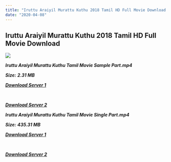 ```yaml
---
title: "Iruttu Araiyil Murattu Kuthu 2018 Tamil HD Full Movie Download Iruttu Araiyil Murattu Kuthu Tamil HD Movie Download"
date: "2020-04-08"
---
```


## Iruttu Araiyil Murattu Kuthu 2018 Tamil HD Full Movie Download

![](https://images.moviebuff.com/754cad6c-f604-4351-92e0-daefb05cdfc0?w=1000)

**_Iruttu Araiyil Murattu Kuthu Tamil Movie Sample Part.mp4_**

**_Size:_** **_2.31 MB_**  

**_[Download Server 1](http://p1.wetransfer.vip/files/Tamil{dd491190c7c44e72d5bc6265d8d28d52dc406d5dbea1734fee0f652b09d71bf7}20Movies/Tamil{dd491190c7c44e72d5bc6265d8d28d52dc406d5dbea1734fee0f652b09d71bf7}202018{dd491190c7c44e72d5bc6265d8d28d52dc406d5dbea1734fee0f652b09d71bf7}20Movies/Iruttu{dd491190c7c44e72d5bc6265d8d28d52dc406d5dbea1734fee0f652b09d71bf7}20Araiyil{dd491190c7c44e72d5bc6265d8d28d52dc406d5dbea1734fee0f652b09d71bf7}20Murattu{dd491190c7c44e72d5bc6265d8d28d52dc406d5dbea1734fee0f652b09d71bf7}20Kuththu{dd491190c7c44e72d5bc6265d8d28d52dc406d5dbea1734fee0f652b09d71bf7}20(2018)/Iruttu{dd491190c7c44e72d5bc6265d8d28d52dc406d5dbea1734fee0f652b09d71bf7}20Araiyil{dd491190c7c44e72d5bc6265d8d28d52dc406d5dbea1734fee0f652b09d71bf7}20Murattu{dd491190c7c44e72d5bc6265d8d28d52dc406d5dbea1734fee0f652b09d71bf7}20Kuththu{dd491190c7c44e72d5bc6265d8d28d52dc406d5dbea1734fee0f652b09d71bf7}20(2018){dd491190c7c44e72d5bc6265d8d28d52dc406d5dbea1734fee0f652b09d71bf7}20HDRip/Iruttu{dd491190c7c44e72d5bc6265d8d28d52dc406d5dbea1734fee0f652b09d71bf7}20Araiyil{dd491190c7c44e72d5bc6265d8d28d52dc406d5dbea1734fee0f652b09d71bf7}20Murattu{dd491190c7c44e72d5bc6265d8d28d52dc406d5dbea1734fee0f652b09d71bf7}20Kuththu{dd491190c7c44e72d5bc6265d8d28d52dc406d5dbea1734fee0f652b09d71bf7}20Sample{dd491190c7c44e72d5bc6265d8d28d52dc406d5dbea1734fee0f652b09d71bf7}20(640x360).mp4)_**

**_[  
](http://p1.wetransfer.vip/files/Tamil{dd491190c7c44e72d5bc6265d8d28d52dc406d5dbea1734fee0f652b09d71bf7}20Movies/Tamil{dd491190c7c44e72d5bc6265d8d28d52dc406d5dbea1734fee0f652b09d71bf7}202018{dd491190c7c44e72d5bc6265d8d28d52dc406d5dbea1734fee0f652b09d71bf7}20Movies/Iruttu{dd491190c7c44e72d5bc6265d8d28d52dc406d5dbea1734fee0f652b09d71bf7}20Araiyil{dd491190c7c44e72d5bc6265d8d28d52dc406d5dbea1734fee0f652b09d71bf7}20Murattu{dd491190c7c44e72d5bc6265d8d28d52dc406d5dbea1734fee0f652b09d71bf7}20Kuththu{dd491190c7c44e72d5bc6265d8d28d52dc406d5dbea1734fee0f652b09d71bf7}20(2018)/Iruttu{dd491190c7c44e72d5bc6265d8d28d52dc406d5dbea1734fee0f652b09d71bf7}20Araiyil{dd491190c7c44e72d5bc6265d8d28d52dc406d5dbea1734fee0f652b09d71bf7}20Murattu{dd491190c7c44e72d5bc6265d8d28d52dc406d5dbea1734fee0f652b09d71bf7}20Kuththu{dd491190c7c44e72d5bc6265d8d28d52dc406d5dbea1734fee0f652b09d71bf7}20(2018){dd491190c7c44e72d5bc6265d8d28d52dc406d5dbea1734fee0f652b09d71bf7}20HDRip/Iruttu{dd491190c7c44e72d5bc6265d8d28d52dc406d5dbea1734fee0f652b09d71bf7}20Araiyil{dd491190c7c44e72d5bc6265d8d28d52dc406d5dbea1734fee0f652b09d71bf7}20Murattu{dd491190c7c44e72d5bc6265d8d28d52dc406d5dbea1734fee0f652b09d71bf7}20Kuththu{dd491190c7c44e72d5bc6265d8d28d52dc406d5dbea1734fee0f652b09d71bf7}20Sample{dd491190c7c44e72d5bc6265d8d28d52dc406d5dbea1734fee0f652b09d71bf7}20(640x360).mp4)_**

**_[Download Server 2](http://p1.wetransfer.vip/files/Tamil{dd491190c7c44e72d5bc6265d8d28d52dc406d5dbea1734fee0f652b09d71bf7}20Movies/Tamil{dd491190c7c44e72d5bc6265d8d28d52dc406d5dbea1734fee0f652b09d71bf7}202018{dd491190c7c44e72d5bc6265d8d28d52dc406d5dbea1734fee0f652b09d71bf7}20Movies/Iruttu{dd491190c7c44e72d5bc6265d8d28d52dc406d5dbea1734fee0f652b09d71bf7}20Araiyil{dd491190c7c44e72d5bc6265d8d28d52dc406d5dbea1734fee0f652b09d71bf7}20Murattu{dd491190c7c44e72d5bc6265d8d28d52dc406d5dbea1734fee0f652b09d71bf7}20Kuththu{dd491190c7c44e72d5bc6265d8d28d52dc406d5dbea1734fee0f652b09d71bf7}20(2018)/Iruttu{dd491190c7c44e72d5bc6265d8d28d52dc406d5dbea1734fee0f652b09d71bf7}20Araiyil{dd491190c7c44e72d5bc6265d8d28d52dc406d5dbea1734fee0f652b09d71bf7}20Murattu{dd491190c7c44e72d5bc6265d8d28d52dc406d5dbea1734fee0f652b09d71bf7}20Kuththu{dd491190c7c44e72d5bc6265d8d28d52dc406d5dbea1734fee0f652b09d71bf7}20(2018){dd491190c7c44e72d5bc6265d8d28d52dc406d5dbea1734fee0f652b09d71bf7}20HDRip/Iruttu{dd491190c7c44e72d5bc6265d8d28d52dc406d5dbea1734fee0f652b09d71bf7}20Araiyil{dd491190c7c44e72d5bc6265d8d28d52dc406d5dbea1734fee0f652b09d71bf7}20Murattu{dd491190c7c44e72d5bc6265d8d28d52dc406d5dbea1734fee0f652b09d71bf7}20Kuththu{dd491190c7c44e72d5bc6265d8d28d52dc406d5dbea1734fee0f652b09d71bf7}20Sample{dd491190c7c44e72d5bc6265d8d28d52dc406d5dbea1734fee0f652b09d71bf7}20(640x360).mp4)_**

**_Iruttu Araiyil Murattu Kuthu Tamil Movie Single Part.mp4_**

**_Size:_** **_435.31 MB_**

**_[Download Server 1](http://p1.wetransfer.vip/files/Tamil{dd491190c7c44e72d5bc6265d8d28d52dc406d5dbea1734fee0f652b09d71bf7}20Movies/Tamil{dd491190c7c44e72d5bc6265d8d28d52dc406d5dbea1734fee0f652b09d71bf7}202018{dd491190c7c44e72d5bc6265d8d28d52dc406d5dbea1734fee0f652b09d71bf7}20Movies/Iruttu{dd491190c7c44e72d5bc6265d8d28d52dc406d5dbea1734fee0f652b09d71bf7}20Araiyil{dd491190c7c44e72d5bc6265d8d28d52dc406d5dbea1734fee0f652b09d71bf7}20Murattu{dd491190c7c44e72d5bc6265d8d28d52dc406d5dbea1734fee0f652b09d71bf7}20Kuththu{dd491190c7c44e72d5bc6265d8d28d52dc406d5dbea1734fee0f652b09d71bf7}20(2018)/Iruttu{dd491190c7c44e72d5bc6265d8d28d52dc406d5dbea1734fee0f652b09d71bf7}20Araiyil{dd491190c7c44e72d5bc6265d8d28d52dc406d5dbea1734fee0f652b09d71bf7}20Murattu{dd491190c7c44e72d5bc6265d8d28d52dc406d5dbea1734fee0f652b09d71bf7}20Kuththu{dd491190c7c44e72d5bc6265d8d28d52dc406d5dbea1734fee0f652b09d71bf7}20(2018){dd491190c7c44e72d5bc6265d8d28d52dc406d5dbea1734fee0f652b09d71bf7}20HDRip/Iruttu{dd491190c7c44e72d5bc6265d8d28d52dc406d5dbea1734fee0f652b09d71bf7}20Araiyil{dd491190c7c44e72d5bc6265d8d28d52dc406d5dbea1734fee0f652b09d71bf7}20Murattu{dd491190c7c44e72d5bc6265d8d28d52dc406d5dbea1734fee0f652b09d71bf7}20Kuththu{dd491190c7c44e72d5bc6265d8d28d52dc406d5dbea1734fee0f652b09d71bf7}20Single{dd491190c7c44e72d5bc6265d8d28d52dc406d5dbea1734fee0f652b09d71bf7}20Part{dd491190c7c44e72d5bc6265d8d28d52dc406d5dbea1734fee0f652b09d71bf7}20(640x360).mp4)_**

**_[  
](http://p1.wetransfer.vip/files/Tamil{dd491190c7c44e72d5bc6265d8d28d52dc406d5dbea1734fee0f652b09d71bf7}20Movies/Tamil{dd491190c7c44e72d5bc6265d8d28d52dc406d5dbea1734fee0f652b09d71bf7}202018{dd491190c7c44e72d5bc6265d8d28d52dc406d5dbea1734fee0f652b09d71bf7}20Movies/Iruttu{dd491190c7c44e72d5bc6265d8d28d52dc406d5dbea1734fee0f652b09d71bf7}20Araiyil{dd491190c7c44e72d5bc6265d8d28d52dc406d5dbea1734fee0f652b09d71bf7}20Murattu{dd491190c7c44e72d5bc6265d8d28d52dc406d5dbea1734fee0f652b09d71bf7}20Kuththu{dd491190c7c44e72d5bc6265d8d28d52dc406d5dbea1734fee0f652b09d71bf7}20(2018)/Iruttu{dd491190c7c44e72d5bc6265d8d28d52dc406d5dbea1734fee0f652b09d71bf7}20Araiyil{dd491190c7c44e72d5bc6265d8d28d52dc406d5dbea1734fee0f652b09d71bf7}20Murattu{dd491190c7c44e72d5bc6265d8d28d52dc406d5dbea1734fee0f652b09d71bf7}20Kuththu{dd491190c7c44e72d5bc6265d8d28d52dc406d5dbea1734fee0f652b09d71bf7}20(2018){dd491190c7c44e72d5bc6265d8d28d52dc406d5dbea1734fee0f652b09d71bf7}20HDRip/Iruttu{dd491190c7c44e72d5bc6265d8d28d52dc406d5dbea1734fee0f652b09d71bf7}20Araiyil{dd491190c7c44e72d5bc6265d8d28d52dc406d5dbea1734fee0f652b09d71bf7}20Murattu{dd491190c7c44e72d5bc6265d8d28d52dc406d5dbea1734fee0f652b09d71bf7}20Kuththu{dd491190c7c44e72d5bc6265d8d28d52dc406d5dbea1734fee0f652b09d71bf7}20Single{dd491190c7c44e72d5bc6265d8d28d52dc406d5dbea1734fee0f652b09d71bf7}20Part{dd491190c7c44e72d5bc6265d8d28d52dc406d5dbea1734fee0f652b09d71bf7}20(640x360).mp4)_**

**_[Download Server 2](http://p1.wetransfer.vip/files/Tamil{dd491190c7c44e72d5bc6265d8d28d52dc406d5dbea1734fee0f652b09d71bf7}20Movies/Tamil{dd491190c7c44e72d5bc6265d8d28d52dc406d5dbea1734fee0f652b09d71bf7}202018{dd491190c7c44e72d5bc6265d8d28d52dc406d5dbea1734fee0f652b09d71bf7}20Movies/Iruttu{dd491190c7c44e72d5bc6265d8d28d52dc406d5dbea1734fee0f652b09d71bf7}20Araiyil{dd491190c7c44e72d5bc6265d8d28d52dc406d5dbea1734fee0f652b09d71bf7}20Murattu{dd491190c7c44e72d5bc6265d8d28d52dc406d5dbea1734fee0f652b09d71bf7}20Kuththu{dd491190c7c44e72d5bc6265d8d28d52dc406d5dbea1734fee0f652b09d71bf7}20(2018)/Iruttu{dd491190c7c44e72d5bc6265d8d28d52dc406d5dbea1734fee0f652b09d71bf7}20Araiyil{dd491190c7c44e72d5bc6265d8d28d52dc406d5dbea1734fee0f652b09d71bf7}20Murattu{dd491190c7c44e72d5bc6265d8d28d52dc406d5dbea1734fee0f652b09d71bf7}20Kuththu{dd491190c7c44e72d5bc6265d8d28d52dc406d5dbea1734fee0f652b09d71bf7}20(2018){dd491190c7c44e72d5bc6265d8d28d52dc406d5dbea1734fee0f652b09d71bf7}20HDRip/Iruttu{dd491190c7c44e72d5bc6265d8d28d52dc406d5dbea1734fee0f652b09d71bf7}20Araiyil{dd491190c7c44e72d5bc6265d8d28d52dc406d5dbea1734fee0f652b09d71bf7}20Murattu{dd491190c7c44e72d5bc6265d8d28d52dc406d5dbea1734fee0f652b09d71bf7}20Kuththu{dd491190c7c44e72d5bc6265d8d28d52dc406d5dbea1734fee0f652b09d71bf7}20Single{dd491190c7c44e72d5bc6265d8d28d52dc406d5dbea1734fee0f652b09d71bf7}20Part{dd491190c7c44e72d5bc6265d8d28d52dc406d5dbea1734fee0f652b09d71bf7}20(640x360).mp4)_**
